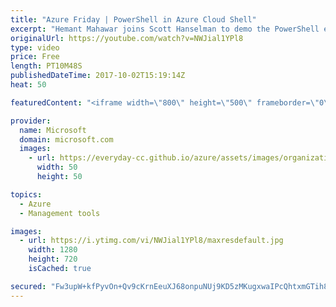 ```yaml
---
title: "Azure Friday | PowerShell in Azure Cloud Shell"
excerpt: "Hemant Mahawar joins Scott Hanselman to demo the PowerShell experience in Azure Cloud Shell, a browser-based shell experience hosted in the cloud. Now you have the flexibility of choosing the shell experience that best suits the way you work. Azure drive (Azure:) enables you to discover and navigate"
originalUrl: https://youtube.com/watch?v=NWJial1YPl8
type: video
price: Free
length: PT10M48S
publishedDateTime: 2017-10-02T15:19:14Z
heat: 50

featuredContent: "<iframe width=\"800\" height=\"500\" frameborder=\"0\" src=\"https://www.youtube.com/embed/NWJial1YPl8\" allow=\"accelerometer; autoplay; encrypted-media; gyroscope; picture-in-picture\" allowfullscreen></iframe>"

provider:
  name: Microsoft
  domain: microsoft.com
  images:
    - url: https://everyday-cc.github.io/azure/assets/images/organizations/microsoft.com-50x50.jpg
      width: 50
      height: 50

topics:
  - Azure
  - Management tools

images:
  - url: https://i.ytimg.com/vi/NWJial1YPl8/maxresdefault.jpg
    width: 1280
    height: 720
    isCached: true

secured: "Fw3upW+kfPyvOn+Qv9cKrnEeuXJ68onpuNUj9KD5zMKugxwaIPcQhtxmGTih8Yrc1ImNPnVAPDE2/dzS6hQ6noNTHYrdEllkRiyLvdc6kGrVQdy0M34nPCgc7Oky1wgZJHuxWGUk2IKmtdAvSvJO4bJgFQOr7I/uutSuJLtE951X2Ao0qVYEf0R6ulZ9hkV+RkNoSpaDamY77+zgFvrl5jtOsfe2s8HPI5+kZjIdV35CHJlqcbu54OufxqhguompJ7P4OhNEcUakPjeduiPrjlPP5Tcws3XPrd+9iTaBM6RrEPo4S8mmoncKHzM400J+396gp2xtYCQILT3ZeSXOJgIMwtWZf1d/YxhOlZ/FMmsbnv1hFyMvRDujiTJAn4NxHeoWnOMPi/mDhsuSUjykFeotosjYnhrKxZDS9/CaiuI=;Bnp3C0gVfUEkG3d+LQOA8g=="
---
```


